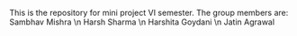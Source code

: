 This is the repository for mini project VI semester. 
The group members are:
Sambhav Mishra \n
Harsh Sharma \n
Harshita Goydani \n
Jatin Agrawal
